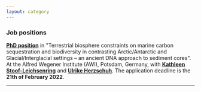 ```yaml
---
layout: category
---
```


<div class="intro">
<h3 class="section-title underline">Job positions</h3>
 
<p><a href="https://recruitingapp-5442.de.umantis.com/Vacancies/1005/Description/2?lang=eng" target="_blank"><b>PhD position</b></a> in "Terrestrial biosphere constraints on marine carbon sequestration and biodiversity in contrasting Arctic/Antarctic and Glacial/Interglacial settings – an ancient DNA approach to sediment cores". At the Alfred Wegener Institute (AWI), Potsdam, Germany, with <a href="https://www.awi.de/en/about-us/organisation/staff/single-view/kathleen-stoof-leichsenring.html" target="_blank"><b>Kathleen Stoof-Leichsenring</b></a> and <a href="https://www.awi.de/en/about-us/organisation/staff/single-view/ulrike-herzschuh.html" target="_blank"><b>Ulrike Herzschuh</b></a>. The application deadline is the <b>21th of February 2022</b>.</p>
<hr>
<br>

